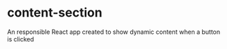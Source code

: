 # content-section

An responsible React app created to show dynamic content when a button is clicked